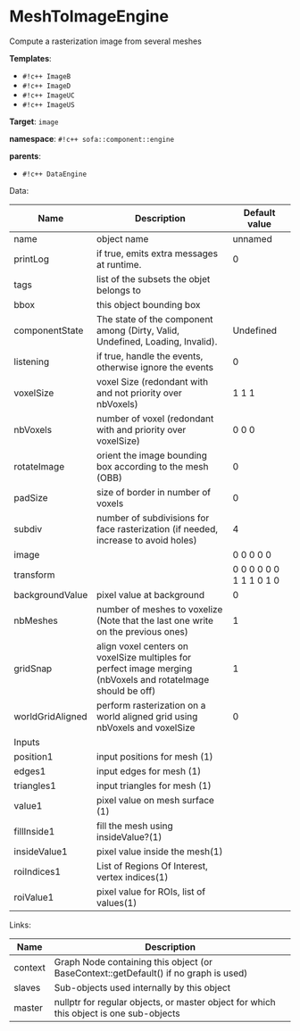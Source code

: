 # MeshToImageEngine

Compute a rasterization image from several meshes


__Templates__:

- `#!c++ ImageB`
- `#!c++ ImageD`
- `#!c++ ImageUC`
- `#!c++ ImageUS`

__Target__: `image`

__namespace__: `#!c++ sofa::component::engine`

__parents__: 

- `#!c++ DataEngine`

Data: 

<table>
<thead>
    <tr>
        <th>Name</th>
        <th>Description</th>
        <th>Default value</th>
    </tr>
</thead>
<tbody>
	<tr>
		<td>name</td>
		<td>
object name
</td>
		<td>unnamed</td>
	</tr>
	<tr>
		<td>printLog</td>
		<td>
if true, emits extra messages at runtime.
</td>
		<td>0</td>
	</tr>
	<tr>
		<td>tags</td>
		<td>
list of the subsets the objet belongs to
</td>
		<td></td>
	</tr>
	<tr>
		<td>bbox</td>
		<td>
this object bounding box
</td>
		<td></td>
	</tr>
	<tr>
		<td>componentState</td>
		<td>
The state of the component among (Dirty, Valid, Undefined, Loading, Invalid).
</td>
		<td>Undefined</td>
	</tr>
	<tr>
		<td>listening</td>
		<td>
if true, handle the events, otherwise ignore the events
</td>
		<td>0</td>
	</tr>
	<tr>
		<td>voxelSize</td>
		<td>
voxel Size (redondant with and not priority over nbVoxels)
</td>
		<td>1 1 1</td>
	</tr>
	<tr>
		<td>nbVoxels</td>
		<td>
number of voxel (redondant with and priority over voxelSize)
</td>
		<td>0 0 0</td>
	</tr>
	<tr>
		<td>rotateImage</td>
		<td>
orient the image bounding box according to the mesh (OBB)
</td>
		<td>0</td>
	</tr>
	<tr>
		<td>padSize</td>
		<td>
size of border in number of voxels
</td>
		<td>0</td>
	</tr>
	<tr>
		<td>subdiv</td>
		<td>
number of subdivisions for face rasterization (if needed, increase to avoid holes)
</td>
		<td>4</td>
	</tr>
	<tr>
		<td>image</td>
		<td>

</td>
		<td>0 0 0 0 0</td>
	</tr>
	<tr>
		<td>transform</td>
		<td>

</td>
		<td>0 0 0 0 0 0 1 1 1 0 1 0</td>
	</tr>
	<tr>
		<td>backgroundValue</td>
		<td>
pixel value at background
</td>
		<td>0</td>
	</tr>
	<tr>
		<td>nbMeshes</td>
		<td>
number of meshes to voxelize (Note that the last one write on the previous ones)
</td>
		<td>1</td>
	</tr>
	<tr>
		<td>gridSnap</td>
		<td>
align voxel centers on voxelSize multiples for perfect image merging (nbVoxels and rotateImage should be off)
</td>
		<td>1</td>
	</tr>
	<tr>
		<td>worldGridAligned</td>
		<td>
perform rasterization on a world aligned grid using nbVoxels and voxelSize
</td>
		<td>0</td>
	</tr>
	<tr>
		<td colspan="3">Inputs</td>
	</tr>
	<tr>
		<td>position1</td>
		<td>
input positions for mesh (1)
</td>
		<td></td>
	</tr>
	<tr>
		<td>edges1</td>
		<td>
input edges for mesh (1)
</td>
		<td></td>
	</tr>
	<tr>
		<td>triangles1</td>
		<td>
input triangles for mesh (1)
</td>
		<td></td>
	</tr>
	<tr>
		<td>value1</td>
		<td>
pixel value on mesh surface (1)
</td>
		<td></td>
	</tr>
	<tr>
		<td>fillInside1</td>
		<td>
fill the mesh using insideValue?(1)
</td>
		<td></td>
	</tr>
	<tr>
		<td>insideValue1</td>
		<td>
pixel value inside the mesh(1)
</td>
		<td></td>
	</tr>
	<tr>
		<td>roiIndices1</td>
		<td>
List of Regions Of Interest, vertex indices(1)
</td>
		<td></td>
	</tr>
	<tr>
		<td>roiValue1</td>
		<td>
pixel value for ROIs, list of values(1)
</td>
		<td></td>
	</tr>

</tbody>
</table>

Links: 

| Name | Description |
| ---- | ----------- |
|context|Graph Node containing this object (or BaseContext::getDefault() if no graph is used)|
|slaves|Sub-objects used internally by this object|
|master|nullptr for regular objects, or master object for which this object is one sub-objects|



